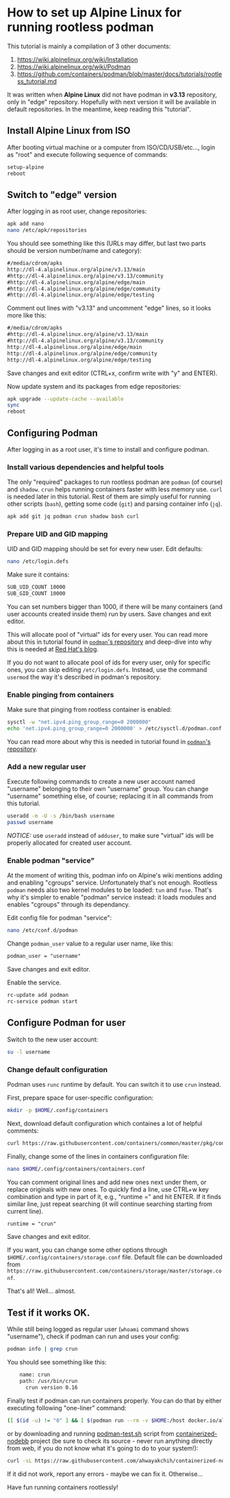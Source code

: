 How to set up Alpine Linux for running rootless podman
======================================================

This tutorial is mainly a compilation of 3 other documents:

1. https://wiki.alpinelinux.org/wiki/Installation
2. https://wiki.alpinelinux.org/wiki/Podman
3. https://github.com/containers/podman/blob/master/docs/tutorials/rootless_tutorial.md

It was written when **Alpine Linux** did not have podman in **v3.13** repository, only in "edge" repository.
Hopefully with next version it will be available in default repositories.
In the meantime, keep reading this "tutorial".

## Install Alpine Linux from ISO

After booting virtual machine or a computer from ISO/CD/USB/etc..., login as "root" and execute following sequence of commands:

```sh
setup-alpine
reboot
```

## Switch to "edge" version

After logging in as root user, change repositories:

```sh
apk add nano
nano /etc/apk/repositories
```

You should see something like this (URLs may differ, but last two parts should be version number/name and category):

```txt
#/media/cdrom/apks
http://dl-4.alpinelinux.org/alpine/v3.13/main
#http://dl-4.alpinelinux.org/alpine/v3.13/community
#http://dl-4.alpinelinux.org/alpine/edge/main
#http://dl-4.alpinelinux.org/alpine/edge/community
#http://dl-4.alpinelinux.org/alpine/edge/testing
```

Comment out lines with "v3.13" and uncomment "edge" lines, so it looks more like this:

```txt
#/media/cdrom/apks
#http://dl-4.alpinelinux.org/alpine/v3.13/main
#http://dl-4.alpinelinux.org/alpine/v3.13/community
http://dl-4.alpinelinux.org/alpine/edge/main
http://dl-4.alpinelinux.org/alpine/edge/community
http://dl-4.alpinelinux.org/alpine/edge/testing
```

Save changes and exit editor (CTRL+x, confirm write with "y" and ENTER).

Now update system and its packages from edge repositories:

```sh
apk upgrade --update-cache --available
sync
reboot
```

## Configuring Podman

After logging in as a root user, it's time to install and configure podman.

### Install various dependencies and helpful tools

The only "required" packages to run rootless podman are `podman` (of course) and `shadow`.
`crun` helps running containers faster with less memory use.
`curl` is needed later in this tutorial.
Rest of them are simply useful for running other scripts (`bash`), getting some code (`git`) and parsing container info (`jq`).

```sh
apk add git jq podman crun shadow bash curl
```

### Prepare UID and GID mapping

UID and GID mapping should be set for every new user. Edit defaults:

```sh
nano /etc/login.defs
```

Make sure it contains:

```txt
SUB_UID_COUNT 10000
SUB_GID_COUNT 10000
```

You can set numbers bigger than 1000, if there will be many containers (and user accounts created inside them) run by users.
Save changes and exit editor.

This will allocate pool of "virtual" ids for every user. You can read more about this in tutorial found in [`podman`'s repository](https://github.com/containers/podman/blob/master/docs/tutorials/rootless_tutorial.md#etcsubuid-and-etcsubgid-configuration)
and deep-dive into why this is needed at [Red Hat's blog](https://www.redhat.com/en/blog/understanding-root-inside-and-outside-container).

If you do not want to allocate pool of ids for every user, only for specific ones, you can skip editing `/etc/login.defs`. Instead, use the command `usermod` the way it's described in podman's repository.

### Enable pinging from containers

Make sure that pinging from rootless container is enabled:

```sh
sysctl -w "net.ipv4.ping_group_range=0 2000000"
echo 'net.ipv4.ping_group_range=0 2000000' > /etc/sysctl.d/podman.conf
```

You can read more about why this is needed in tutorial found in [`podman`'s repository](https://github.com/containers/podman/blob/master/docs/tutorials/rootless_tutorial.md#enable-unprivileged-ping).

### Add a new regular user

Execute following commands to create a new user account named "username" belonging to their own "username" group.
You can change "username" something else, of course; replacing it in all commands from this tutorial.

```sh
useradd -m -U -s /bin/bash username
passwd username
```

*NOTICE:* use `useradd` instead of `adduser`, to make sure "virtual" ids will be properly allocated for created user account.

### Enable podman "service"

At the moment of writing this, podman info on Alpine's wiki mentions adding and enabling "cgroups" service.
Unfortunately that's not enough. Rootless `podman` needs also two kernel modules to be loaded: `tun` and `fuse`.
That's why it's simpler to enable "podman" service instead: it loads modules and enables "cgroups" through its dependancy.

Edit config file for podman "service":

```sh
nano /etc/conf.d/podman
```

Change `podman_user` value to a regular user name, like this:

```txt
podman_user = "username"
```

Save changes and exit editor.

Enable the service.

```sh
rc-update add podman
rc-service podman start
```

## Configure Podman for user

Switch to the new user account:

```sh
su -l username
```

### Change default configuration

Podman uses `runc` runtime by default.
You can switch it to use `crun` instead.

First, prepare space for user-specific configuration:

```sh
mkdir -p $HOME/.config/containers
```

Next, download default configuration which containes a lot of helpful comments:

```sh
curl https://raw.githubusercontent.com/containers/common/master/pkg/config/containers.conf > $HOME/.config/containers/containers.conf
```

Finally, change some of the lines in containers configuration file:

```sh
nano $HOME/.config/containers/containers.conf
```

You can comment original lines and add new ones next under them, or replace originals with new ones.
To quickly find a line, use CTRL+w key combination and type in part of it, e.g., "runtime =" and hit ENTER.
If it finds similar line, just repeat searching (it will continue searching starting from current line).

```txt
runtime = "crun"
```

Save changes and exit editor.

If you want, you can change some other options through `$HOME/.config/containers/storage.conf` file.
Default file can be downloaded from `https://raw.githubusercontent.com/containers/storage/master/storage.conf`.

That's all! Well... almost.

## Test if it works OK.

While still being logged as regular user (`whoami` command shows "username"), check if podman can run and uses your config:

```sh
podman info | grep crun
```

You should see something like this:

```txt
	name: crun
	path: /usr/bin/crun
	  crun version 0.16
```

Finally test if podman can run containers properly.
You can do that by either executing following "one-liner" command:

```sh
([ $(id -u) != "0" ] && [ $(podman run --rm -v $HOME:/host docker.io/alpine /bin/sh -c '[ "$container" = "podman" ] && (id -u | tee /host/test.log) && (chmod 0700 /host/test.log)') = "0" ] && [ $(cat $HOME/test.log) = "0" ] && [ $(stat -c "%U:%G" $HOME/test.log) = $(id -nu)":"$(id -ng) ] && (rm $HOME/test.log) && echo "That's all, it works :)") || echo "It failed for some reason :("
```

or by downloading and running [podman-test.sh](https://github.com/ahwayakchih/containerized-nodebb/blob/main/tools/podman-test.sh) script from [containerized-nodebb](https://github.com/ahwayakchih/containerized-nodebb) project (be sure to check its source - never run anything directly from web, if you do not know what it's going to do to your system!):

```sh
curl -sL https://raw.githubusercontent.com/ahwayakchih/containerized-nodebb/main/tools/podman-test.sh | bash -s --
```

If it did not work, report any errors - maybe we can fix it. Otherwise...

Have fun running containers rootlessly!
